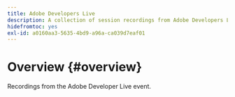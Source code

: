 ```yaml
---
title: Adobe Developers Live
description: A collection of session recordings from Adobe Developers Live
hidefromtoc: yes
exl-id: a0160aa3-5635-4bd9-a96a-ca039d7eaf01
---
```

# Overview {#overview}

Recordings from the Adobe Developer Live event.
